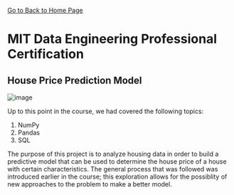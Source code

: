 [Go to Back to Home Page](https://ukthanki.github.io/)

# MIT Data Engineering Professional Certification

## House Price Prediction Model

![image](https://github.com/ukthanki/MIT_House_Price_Prediction_Project/assets/42117481/29fc8ce1-f3c8-49df-b5f6-cd6c6b10eb12)

Up to this point in the course, we had covered the following topics:
1. NumPy
2. Pandas
3. SQL

The purpose of this project is to analyze housing data in order to build a predictive model that can be used to determine the house price of a house with certain characteristics. The general process that was followed was introduced earlier in the course; this exploration allows for the possiblity of new approaches to the problem to make a better model. 
